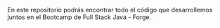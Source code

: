 En este repositorio podrás encontrar todo el código que desarrollemos juntos en el Bootcamp de Full Stack Java - Forge.